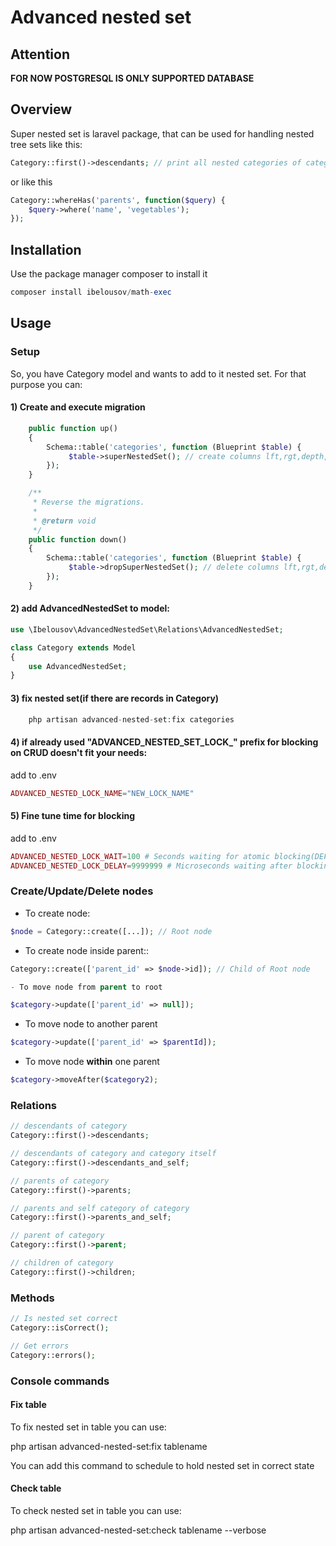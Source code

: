 # Advanced nested set

## Attention

**FOR NOW POSTGRESQL IS ONLY SUPPORTED DATABASE**

## Overview

Super nested set is laravel package, that can be used for handling nested tree sets like this:

```php
Category::first()->descendants; // print all nested categories of category
```

or like this

```php
Category::whereHas('parents', function($query) {
    $query->where('name', 'vegetables');
});
```

## Installation

Use the package manager composer to install it

```php
composer install ibelousov/math-exec
```

## Usage

### Setup

So, you have Category model and wants to add to it nested set. For that purpose you can:

#### 1) Create and execute migration

```php
    public function up()
    {
        Schema::table('categories', function (Blueprint $table) {
             $table->superNestedSet(); // create columns lft,rgt,depth,parent_id,deleted_at
        });
    }

    /**
     * Reverse the migrations.
     *
     * @return void
     */
    public function down()
    {
        Schema::table('categories', function (Blueprint $table) {
             $table->dropSuperNestedSet(); // delete columns lft,rgt,depth,parent_id,deleted_at
        });
    }
```

#### 2) add AdvancedNestedSet to model:

```php
use \Ibelousov\AdvancedNestedSet\Relations\AdvancedNestedSet;

class Category extends Model
{
    use AdvancedNestedSet;
}
```

#### 3) fix nested set(if there are records in Category)

```php
    php artisan advanced-nested-set:fix categories
```

#### 4) if already used "ADVANCED_NESTED_SET_LOCK_" prefix for blocking on CRUD doesn't fit your needs:

add to .env
```php
ADVANCED_NESTED_LOCK_NAME="NEW_LOCK_NAME"
```  

#### 5) Fine tune time for blocking

add to .env
```php
ADVANCED_NESTED_LOCK_WAIT=100 # Seconds waiting for atomic blocking(DEFAULT: 30)
ADVANCED_NESTED_LOCK_DELAY=9999999 # Microseconds waiting after blocking(DEFAULT: 10000)
```

### Create/Update/Delete nodes

- To create node:

```php
$node = Category::create([...]); // Root node
```

- To create node inside parent::
```php
Category::create(['parent_id' => $node->id]); // Child of Root node
```

```php
- To move node from parent to root
```

```php
$category->update(['parent_id' => null]);
```

- To move node to another parent

```php
$category->update(['parent_id' => $parentId]);
```

- To move node **within** one parent

```php
$category->moveAfter($category2);
```

### Relations

```php
// descendants of category
Category::first()->descendants;
``` 

```php
// descendants of category and category itself
Category::first()->descendants_and_self;
```

```php
// parents of category
Category::first()->parents;
```

```php
// parents and self category of category
Category::first()->parents_and_self;
```

```php
// parent of category
Category::first()->parent;
```

```php
// children of category
Category::first()->children;
```

### Methods

```php
// Is nested set correct
Category::isCorrect();
```

```php
// Get errors
Category::errors();
```

### Console commands

#### Fix table

To fix nested set in table you can use:

php artisan advanced-nested-set:fix tablename

You can add this command to schedule to hold nested set in correct state

#### Check table

To check nested set in table you can use:

php artisan advanced-nested-set:check tablename --verbose
